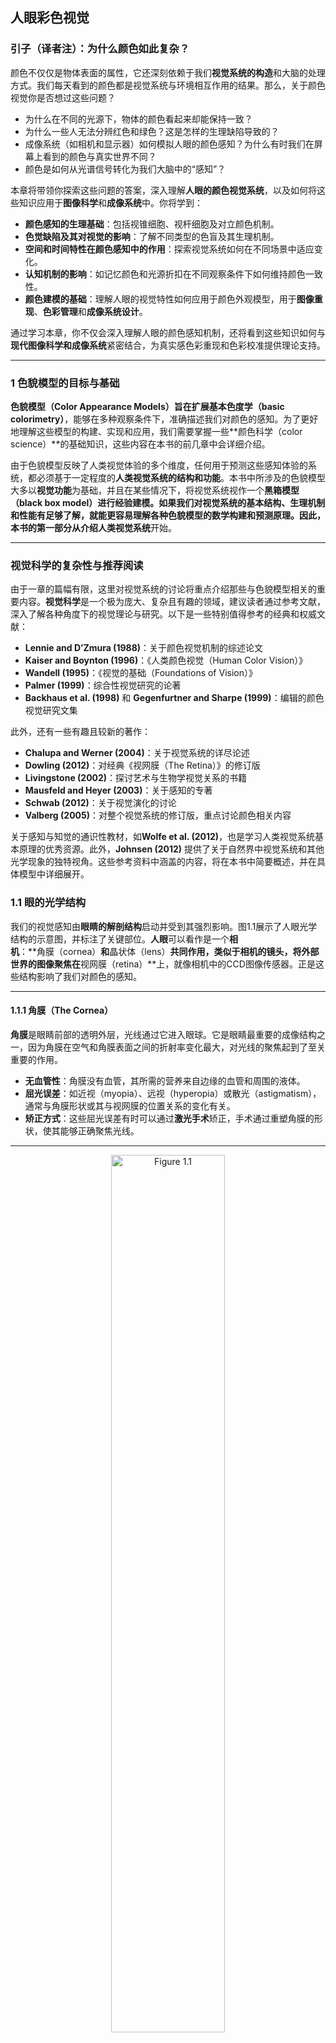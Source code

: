 ## 人眼彩色视觉


### 引子（译者注）：为什么颜色如此复杂？

颜色不仅仅是物体表面的属性，它还深刻依赖于我们**视觉系统的构造**和大脑的处理方式。我们每天看到的颜色都是视觉系统与环境相互作用的结果。那么，关于颜色视觉你是否想过这些问题？  

- 为什么在不同的光源下，物体的颜色看起来却能保持一致？  
- 为什么一些人无法分辨红色和绿色？这是怎样的生理缺陷导致的？  
- 成像系统（如相机和显示器）如何模拟人眼的颜色感知？为什么有时我们在屏幕上看到的颜色与真实世界不同？  
- 颜色是如何从光谱信号转化为我们大脑中的“感知”？

本章将带领你探索这些问题的答案，深入理解**人眼的颜色视觉系统**，以及如何将这些知识应用于**图像科学**和**成像系统**中。你将学到：

- **颜色感知的生理基础**：包括视锥细胞、视杆细胞及对立颜色机制。
- **色觉缺陷及其对视觉的影响**：了解不同类型的色盲及其生理机制。
- **空间和时间特性在颜色感知中的作用**：探索视觉系统如何在不同场景中适应变化。
- **认知机制的影响**：如记忆颜色和光源折扣在不同观察条件下如何维持颜色一致性。
- **颜色建模的基础**：理解人眼的视觉特性如何应用于颜色外观模型，用于**图像重现**、**色彩管理**和**成像系统设计**。

通过学习本章，你不仅会深入理解人眼的颜色感知机制，还将看到这些知识如何与**现代图像科学和成像系统**紧密结合，为真实感色彩重现和色彩校准提供理论支持。

---

### 1 色貌模型的目标与基础

**色貌模型（Color Appearance Models）**旨在扩展**基本色度学（basic colorimetry）**，能够在多种观察条件下，准确描述我们对颜色的感知。为了更好地理解这些模型的构建、实现和应用，我们需要掌握一些**颜色科学（color science）**的基础知识，这些内容在本书的前几章中会详细介绍。

由于色貌模型反映了人类视觉体验的多个维度，任何用于预测这些感知体验的系统，都必须基于一定程度的**人类视觉系统的结构和功能**。本书中所涉及的色貌模型大多以**视觉功能**为基础，并且在某些情况下，将视觉系统视作一个**黑箱模型（black box model）**进行经验建模。如果我们对视觉系统的基本结构、生理机制和性能有足够了解，就能更容易理解各种色貌模型的数学构建和预测原理。因此，本书的第一部分从介绍**人类视觉系统**开始。

---

### 视觉科学的复杂性与推荐阅读

由于一章的篇幅有限，这里对视觉系统的讨论将重点介绍那些与色貌模型相关的重要内容。**视觉科学**是一个极为庞大、复杂且有趣的领域，建议读者通过参考文献，深入了解各种角度下的视觉理论与研究。以下是一些特别值得参考的经典和权威文献：

- **Lennie and D’Zmura (1988)**：关于颜色视觉机制的综述论文  
- **Kaiser and Boynton (1996)**：《人类颜色视觉（Human Color Vision）》  
- **Wandell (1995)**：《视觉的基础（Foundations of Vision）》  
- **Palmer (1999)**：综合性视觉研究的论著  
- **Backhaus et al. (1998)** 和 **Gegenfurtner and Sharpe (1999)**：编辑的颜色视觉研究文集  

此外，还有一些有趣且较新的著作：
- **Chalupa and Werner (2004)**：关于视觉系统的详尽论述  
- **Dowling (2012)**：对经典《视网膜（The Retina）》的修订版  
- **Livingstone (2002)**：探讨艺术与生物学视觉关系的书籍  
- **Mausfeld and Heyer (2003)**：关于感知的专著  
- **Schwab (2012)**：关于视觉演化的讨论  
- **Valberg (2005)**：对整个视觉系统的修订版，重点讨论颜色相关内容  

关于感知与知觉的通识性教材，如**Wolfe et al. (2012)**，也是学习人类视觉系统基本原理的优秀资源。此外，**Johnsen (2012)** 提供了关于自然界中视觉系统和其他光学现象的独特视角。这些参考资料中涵盖的内容，将在本书中简要概述，并在具体模型中详细展开。


### 1.1 眼的光学结构

我们的视觉感知由**眼睛的解剖结构**启动并受到其强烈影响。图1.1展示了人眼光学结构的示意图，并标注了关键部位。**人眼**可以看作是一个**相机**：**角膜（cornea）**和**晶状体（lens）**共同作用，类似于相机的镜头，将外部世界的图像聚焦在**视网膜（retina）**上，就像相机中的CCD图像传感器。正是这些结构影响了我们对颜色的感知。

---

#### 1.1.1 角膜（The Cornea）
**角膜**是眼睛前部的透明外层，光线通过它进入眼球。它是眼睛最重要的成像结构之一，因为角膜在空气和角膜表面之间的折射率变化最大，对光线的聚焦起到了至关重要的作用。

- **无血管性**：角膜没有血管，其所需的营养来自边缘的血管和周围的液体。  
- **屈光误差**：如近视（myopia）、远视（hyperopia）或散光（astigmatism），通常与角膜形状或其与视网膜的位置关系的变化有关。  
- **矫正方式**：这些屈光误差有时可以通过**激光手术**矫正，手术通过重塑角膜的形状，使其能够正确聚焦光线。

---

<p align="center">
  <img src="../imgs/chapter1/1-1.png" alt="Figure 1.1" width="60%">
</p>
<p align="center">
  图 1.1：人眼的光学结构示意图，标注了角膜、晶状体、视网膜及其他关键结构。角膜和晶状体共同作用，将外部世界的图像聚焦在视网膜上，类似于相机中的镜头和传感器。
</p>

#### 1.1.2 晶状体（The Lens）

**晶状体**负责实现**调节（accommodation）**功能。它是一种由多层组成的**柔性结构**，其折射率随着位置不同而变化，中心的折射率比边缘更高。这种自然形成的**梯度折射率光学元件**有助于减少简单光学系统中常见的像差。

- **晶状体的形状控制**：晶状体的形状由**睫状肌（ciliary muscles）**控制。  
  - 当我们看近处物体时，晶状体会变得更厚，增加其光学能力，使近物对焦清晰。  
  - 当我们看远处物体时，晶状体会变薄，降低光学能力，从而使远处物体清晰成像。

---

**晶状体老化的影响**

随着年龄的增长，晶状体的内部结构会发生变化，逐渐失去其灵活性。  
- **老花眼（presbyopia）**：大约在45到50岁时，晶状体完全失去灵活性，导致无法清晰对焦近处物体。此时，大多数人需要使用**老花镜或双焦眼镜**来帮助阅读。
- **光学密度的增加**：晶状体硬化的同时，其光学密度也会增加，逐渐吸收和散射更多的**短波长能量**（蓝光和紫光）。  
  - 随着晶状体变黄，我们的视觉系统通过**色彩适应机制（chromatic adaptation）**，通常不容易察觉到这种变化。然而，观察者之间的视觉差异会因为这种变化而变得显著。

---

**老化对颜色感知的影响**

随着晶状体吸收更多蓝光而保留红光，年长者在观察物体时，特别是观察**紫色物体**或接近**单色刺激**（如广色域显示器中的主色）时，倾向于感知颜色更加偏红。  
- **观察者差异**：这些视觉差异在**色彩匹配**或对**同色异谱（metamerism）**现象进行对比时尤为明显。  
- **重要研究**：关于晶状体老化特征及其对视觉表现的影响，详细内容可参阅：
  - **Pokorny et al. (1987)**  
  - **Werner and Schefrin (1993)**  
  - **Schefrin and Werner (1993)**  
  - **国际照明委员会（CIE, 2006）**关于生理色彩匹配函数的报告

---

**总结**

晶状体不仅在我们调节焦距的过程中起重要作用，还随着年龄的变化影响我们对颜色的感知。特别是蓝光的吸收和晶状体发黄，使得不同年龄段的观察者在**色彩匹配**和**色彩再现**中的表现存在显著差异。这在**数字成像和色彩管理**领域中，需要特别考虑。


#### 1.1.3 房水与玻璃体（The Humors）

**房水（aqueous humor）**充满在**角膜**和**晶状体**之间的空隙，主要成分是水。**玻璃体（vitreous humor）**位于**晶状体**和**视网膜**之间，它也是一种液体，但具有更高的黏度，类似于明胶。  

- **眼球内的压力**：这两种液体维持在略高于大气压的状态，确保眼球保持其形状和尺寸，以避免因视网膜图像的晃动而产生负面影响。  
- **眼球的柔韧性**：眼球的柔韧性增加了其抗冲击能力。当结构在受到冲击时能够变形让步，比保持刚性更不容易损坏。
- **折射能力**：由于房水和玻璃体的折射率与水相近，而角膜和晶状体的折射率仅略高，因此角膜的后表面和整个晶状体的光学能力较弱。角膜的主要折射作用发生在**角膜前表面**。

---

#### 1.1.4 虹膜（The Iris）

**虹膜（iris）**是控制**瞳孔（pupil）**大小的括约肌。它含有色素，决定了每个人独特的眼睛颜色，具体由**黑色素（melanin）**的浓度和分布决定。瞳孔是虹膜中央的孔洞，光线通过此孔进入眼球，并决定投射到视网膜上的光照水平。

- **光线与瞳孔变化**：瞳孔大小主要取决于**环境光线的强度**，但也会受到非视觉因素（如兴奋）影响。  
  - 例如，当你逗弄一只猫时，它的瞳孔会因为兴奋而放大。  
- **瞳孔直径变化**：在实际场景中，瞳孔直径通常在**3到7毫米**之间变化，这会导致瞳孔面积变化约五倍，从而显著影响视网膜上的光照水平。  
- **视觉敏感性的限制**：尽管瞳孔面积变化会改变视网膜上的光强，但边缘光线对视觉反应的刺激效果不如中央光线（这被称为**斯蒂尔斯-克劳福德效应（Stiles–Crawford effect）**）。因此，仅通过瞳孔大小的变化不足以解释人类视觉系统在光照水平变化达**10个数量级**时，仍能保持良好视觉性能的能力。

#### 1.1.5 视网膜（The Retina）

**视网膜**是眼睛将外界光学图像投射并转换为神经信号的关键部位。它是一层薄如纸张的细胞层，位于眼球后部，包含了视觉系统的**感光细胞**和初步的信号处理、传递网络。这些细胞是神经元，属于**中枢神经系统**的一部分，因此可以被视为大脑的一部分。

- **光感受器**：视网膜上的**视杆细胞（rods）**和**视锥细胞（cones）**，将光学图像中的信息转换为化学和电信号，并将这些信号传递给视觉系统的后续部分。信号经过视网膜内的细胞网络处理后，通过**视神经（optic nerve）**传递到大脑。

---

#### 1.1.6 色素上皮层（Pigmented Epithelium）

在视网膜的背面是一层**色素上皮层**，它是深色的色素层，可以吸收那些未被光感受器吸收的光。这一层的主要功能是避免光线散射回视网膜，从而提高感知图像的清晰度和对比度。

- **夜行性动物的反射膜（tapetum）**：夜行性动物牺牲了部分图像质量，换取了高效的光反射能力。它们的眼睛后部有一个高度反射的结构（即反射膜），能将未被吸收的光反射回视网膜，让光感受器获得第二次吸收光能的机会。因此，当鹿或其他夜行性动物面对汽车大灯时，它们的眼睛会发出**荧光**。这种反射功能类似于高效的**逆反射器（retro-reflector）**，将来自汽车大灯的光线通过动物的眼睛反射回汽车。

---

#### 1.1.7 中央凹（The Fovea）

**中央凹（fovea）**是视网膜上最重要的结构区域之一，是我们获得**最佳空间分辨率和色彩感知**的地方。  
- 当我们凝视某个物体时，头部和眼睛会转动，使该物体的图像落在中央凹上。例如，当你阅读时，眼睛会不断移动，以使每个单词的图像落在中央凹上。

- **空间敏锐度的衰减**：中央凹以外的区域空间分辨率急剧下降。你可以通过一个简单的实验体会这一点：专注于这一句末尾的句号，并尝试阅读几行上方的文字，你会发现这几乎是不可能做到的。

- **视觉角度的覆盖范围**：中央凹覆盖的区域大约相当于**2°的视角**。为了帮助理解这一概念，一般的经验法则是，将大拇指甲置于手臂伸直的位置时，其宽度大约对应1°的视角。  
  - 另一个有趣的例子是，月亮和太阳在天空中的视角几乎都是**0.5°**。这一巧合使得地球上既能发生**日全食**，也能发生**月全食**。


#### 1.1.8 黄斑（The Macula）

**黄斑（macula）**是保护**中央凹（fovea）**的一层**黄色滤光层**，用于防止短波长光能对视网膜这一关键区域的强烈刺激。  
- **减轻色差（chromatic aberration）**：黄斑还可能有助于减少由短波长光引起的像差问题，因为短波长光往往无法在视网膜上准确聚焦。
- **黄斑色素的个体差异**：与晶状体不同，黄斑的黄色滤光层不会随着年龄而加深。然而，不同观察者之间的黄斑色素**光学密度**差异明显，有时甚至左右眼之间也会有所不同。
  
晶状体和黄斑的黄色滤光层是造成**正常色觉人群之间视觉差异**的主要原因之一。我们通过这些黄色滤光层观察世界，每个人的色彩感知都因此略有不同。

---

**视神经（The Optic Nerve）**

**视神经（optic nerve）**是由**视网膜神经节细胞（ganglion cells）**的轴突组成，它是视网膜中的最后一级神经处理层。视神经将视觉信息从视网膜传递到更高层次的视觉系统。

- **信号压缩**：视神经包含大约**100万根神经纤维**，而这些纤维需要传递来自**1.3亿个光感受器**生成的信息。这意味着在信号传递到更高层次的视觉处理系统之前，已经进行了大幅度的**信号压缩**，大脑中从未存在一对一的“像素映射”来处理视觉刺激。
- **盲点（blind spot）**：由于视神经占据了部分视网膜的位置，导致眼球中存在一个无法感受视觉刺激的小区域，即**盲点**。尽管如此，我们通常不会察觉到盲点的存在，因为大脑会利用其他信息进行填补和补偿。

---

**视觉结构对颜色外观的影响**

上述眼部结构共同塑造了视觉系统所能获取的信息，从而最终影响**色貌感知（color appearance）**：

- **瞳孔**：调节视网膜上的光照水平，对颜色外观有显著影响。
- **晶状体和黄斑的黄色滤光**：这些滤光层调整了视觉系统的光谱响应，并引入了观察者之间的感知差异。
- **视网膜的空间结构**：视网膜的空间布置帮助定义了不同**视觉场**的范围和特性，这些特性在色貌感知中至关重要。
- **神经网络**：视网膜中的神经网络表明，视觉感知（尤其是色貌感知）并非简单的点对点图像处理，而是复杂的信号处理过程。

这些关键特性将在后续章节中进一步讨论，涵盖视网膜、视觉生理学和视觉性能的具体细节。

> **译者注：**  
> 眼睛的这些结构与**成像系统**有相似之处。例如，视神经的信号压缩类似于数码相机中的**数据压缩**，而黄斑和晶状体的滤光效果类似于相机的**光学滤镜**，减少蓝紫光的干扰以提升图像质量。然而，眼睛的复杂神经网络超越了简单的成像设备，使我们能够适应不同光线和环境中的色彩变化。这种适应性和感知差异，在**色彩管理**和**显示设备校准**中也需要特别考虑。


### 1.2 视网膜（The Retina）

图1.2展示了视网膜的**横截面示意图**。视网膜由多层**神经细胞**组成，最基础的是**感光细胞（photoreceptors）**，即**视杆细胞（rods）**和**视锥细胞（cones）**。通过分析这些感光细胞与**双极细胞（bipolar cells）**的连接，再到**神经节细胞（ganglion cells）**，进而形成**视神经（optic nerve）**的信号传递链，我们可以构建出一个**垂直信号处理链**。然而，即使在这个简单的信号路径中，来自多个感光细胞的信号已经被**比较和整合**。

---

**视网膜的信号传递路径**

- **多层连接**：多个感光细胞的信号输入到许多双极细胞，而多个双极细胞的信号又汇集到神经节细胞中，形成了复杂的信号路径。这种信号传递不仅限于垂直链，还涉及横向连接：
  - **水平细胞（horizontal cells）**：横向连接感光细胞与双极细胞。
  - **无长突细胞（amacrine cells）**：横向连接双极细胞与神经节细胞。

这些横向连接增强了视网膜的处理能力，但具体每种细胞的处理机制尚未完全理解，超出了本章讨论的范围。尽管如此，我们需要认识到，神经节细胞传递到大脑的信号并非感光细胞信号的简单点对点映射，而是经过复杂组合的结果。

---

**视网膜的复杂处理**

视网膜的每一个**神经突触（synapse）**都可以执行类似于**数学运算**的功能，如**加法、减法、乘法和除法**，并且还可能执行**信号放大、增益控制**及**非线性处理**。因此，视网膜内的神经网络就像一个**高效的图像计算机**，能够将**1.3亿个感光细胞**的信息压缩成**约100万个神经节细胞**的信号，而不会丢失有意义的视觉信息。

有趣的是，**光线在抵达感光细胞之前，需要穿过视网膜的全部神经层**。由于这些神经细胞高度透明且固定不动，因此不会影响视觉表现。这一排列方式还能确保感光细胞获得充足的营养，并将代谢废物排出眼球后部。

---

<p align="center">
  <img src="../imgs/chapter1/1-2.png" alt="Figure 1.2" width="60%">
</p>
<p align="center">
  图 1.2：人眼视网膜神经细胞“连线”的示意图。该图展示了感光细胞、双极细胞和神经节细胞之间的垂直连接，以及水平细胞和无长突细胞的横向连接。
</p>

---

#### 1.2.1 视杆细胞与视锥细胞（Rods and Cones）

图 1.3 展示了视杆细胞和视锥细胞的结构示意图。  

- **视杆细胞**在**低亮度**（暗视觉）条件下工作，如在夜晚的弱光环境中。

- **视锥细胞**则在**高亮度**（明视觉）条件下工作，例如白天的阳光下。  

- 当亮度处于中等水平时，两者共同工作，形成**中间视觉**（mesopic vision），例如黄昏时的景象。

<p align="center">
  <img src="../imgs/chapter1/1-3.png" alt="Figure 1.3" width="60%">
</p>
<p align="center">
  图 1.3：典型的视杆细胞与视锥细胞示意图
</p>

---

#### 1.2.2 光谱敏感度与色彩感知

图 1.4(a) 展示了三种类型的锥细胞（L、M、S锥细胞）的光谱响应。  

- **视杆细胞**的光谱响应峰值在 510 nm 附近，因此无法分辨颜色。

- **L、M、S 锥细胞**分别对长、中、短波长的光最敏感。这种重叠的响应范围不同于成像系统中的独立光谱分离，因此实现精确的色彩再现在实际设备中非常困难。

<p align="center">
  <img src="../imgs/chapter1/1-4.png" alt="Figure 1.4" width="60%">
</p>
<p align="center">
  图 1.4：(a) L、M 和 S 锥细胞的光谱响应；(b) 暗视觉 V′(λ) 与明视觉 V(λ) 的 CIE 光谱亮度效率函数
</p>

- **普金耶效应（Purkinje Shift）**：在低亮度下，我们对短波长（如蓝色）更敏感，而对长波长（如红色）几乎没有响应。例如，在白天亮度下看起来同样明亮的蓝色和红色物体，在低亮度下蓝色会显得更亮，而红色几乎变黑。

---

#### 1.2.3 视网膜感光细胞的分布与特性

图 1.5 展示了中央凹区域视锥细胞的分布示意图。 

- **L 锥细胞和 M 锥细胞**的数量远多于 S 锥细胞，其比例约为 40:20:1。S 锥细胞在视网膜上的分布相对稀疏，并且在中央凹区域完全缺失。

- **中央凹**由于只有锥细胞且没有视杆细胞，因此提供了最高的空间分辨率，但无法感知微弱光源。

<p align="center">
  <img src="../imgs/chapter1/1-5.png" alt="Figure 1.5" width="60%">
</p>
<p align="center">
  图 1.5：中央凹区域感光细胞的分布示意图。L 锥细胞用红色表示，M 锥细胞用绿色表示，S 锥细胞用蓝色表示。请注意，这些颜色仅为示意，并不代表实际光谱响应。
</p>

---

#### 1.2.4 视杆与视锥细胞在视网膜上的分布

图 1.6 展示了视网膜上视杆细胞和视锥细胞的分布情况。  

- **视杆细胞**的数量远多于锥细胞（每只眼睛约有 1.2 亿个视杆细胞和 700 万个视锥细胞）。  

- **盲点**：位于距中央凹约 12-15° 的位置，没有感光细胞，因为此处是视神经形成的位置。

<p align="center">
  <img src="../imgs/chapter1/1-6.png" alt="Figure 1.6" width="60%">
</p>
<p align="center">
  图 1.6：视杆和视锥细胞在视网膜上的密度分布
</p>

这种分布解释了为什么在低亮度下，我们更依赖视杆细胞提供的敏感性；而在高亮度下，我们依靠锥细胞提供色彩感知与高空间分辨率。

---

#### 1.2.5 填充现象（Filling-In Phenomenon）

盲点的存在可以通过图 1.7 中的实验进行验证。当盲点区域没有感光细胞时，大脑会自动填补缺失的视觉信息，使我们通常察觉不到盲点的存在。

<p align="center">
  <img src="../imgs/chapter1/1-7.png" alt="Figure 1.7" width="60%">
</p>
<p align="center">
  图 1.7：用于验证盲点存在的刺激图像。闭上左眼，用右眼凝视十字，调整距离直到点或缺口落在盲点上。此时你会发现点或缺口会被大脑自动“填充”为背景的一部分。
</p>

这种填充现象类似于图像压缩算法中的数据预测和补偿，只传递变化部分的数据，从而节省带宽。

---

> **译者注：**  
> 视网膜中的感光细胞与成像系统中的传感器存在许多相似之处。视杆细胞的信号压缩和灵敏度提升类似于数码相机中的高感光度传感器，而锥细胞提供的高分辨率和色彩感知则对应于低感光度的高分辨率传感器。盲点的填充机制也与图像处理中的**缺失数据补偿**相似，通过预测和填补缺失信息来维持视觉连贯性。这些视觉系统的特性在现代图像处理和色彩管理领域中具有重要的启发意义。

### 1.3 视觉信号处理（Visual Signal Processing）

视网膜内的视觉信息处理相当复杂，而在更高级别的视觉系统中，复杂性进一步增加。本节将简要介绍视觉信号在不同处理阶段的路径。

---

**信号传递路径**

- **光学图像转化为电信号**：当光线进入视网膜后，感光细胞中的光敏色素（如视杆细胞中的视紫红质）吸收光子，启动一系列化学反应。这些反应关闭了细胞膜上的离子通道，并根据细胞内外的钠、钾离子浓度差生成电信号。  
- **视网膜内的初步处理**：电信号在**视杆细胞和视锥细胞**生成后，会在视网膜神经元网络内传递和整合，这些网络包括**水平细胞、双极细胞、无长突细胞和神经节细胞**。  
- **视神经和丘脑的连接**：神经节细胞的轴突汇集形成**视神经**，将信号传递到丘脑中的**外侧膝状体（LGN）**。LGN 细胞不仅将信息投射到大脑皮层的**视觉区一（V1）**，还会接受来自皮层的反馈信号，这说明视觉信号的调节依赖于高级别处理的反馈。

---

<p align="center">
  <img src="../imgs/chapter1/1-8.png" alt="Figure 1.8" width="60%">
</p>
<p align="center">
  图 1.8：视杆和视锥细胞的能量响应曲线，展示了不同光暴露条件下的相对响应
</p>

---

**感光细胞的响应曲线**

如图 1.8 所示，感光细胞的响应曲线与图像传感器的响应特性相似：  
- **阈值响应**：在低于某一光照阈值时，感光细胞不会响应。
- **线性响应区域**：随着光照强度增加，感光细胞的响应呈现出相对线性的变化。
- **饱和响应**：在高光强度下，感光细胞的响应达到饱和，不再随光强度增加而变化。

这种响应曲线代表了光学吸收后的**第一阶段信号处理**，即由光生成的电信号在感光细胞中转化为**光电流（photocurrent）**。

---

**皮层中的复杂处理**

- **大脑皮层的多级处理**：视觉信息从 V1 开始，传递到多个视觉区域，如 V2、V3 和 V4。这些区域之间的信号不仅是**前馈（feed-forward）**传递，还有**反馈（feedback）**和**横向处理（lateral processing）**。  
- **最终的感知形成**：在这些复杂的网络中，我们的视觉感知最终被整合并形成。

---

#### 1.3.1 感受野（Receptive Fields）

为了抑制噪声和提高传输速度，感光细胞中的**幅度调制信号**会在神经节细胞及更高级别的神经元中被转化为**频率调制信号**。在这些神经元中，信号的强度不是通过细胞膜电压差来表示，而是通过**每秒发出的电压脉冲数量**来体现。

---

**感受野的定义**

**感受野**是描述某个神经元对视觉场中特定区域的响应的图形表示。每个神经元对特定空间区域的响应既包括位置，也可能展示响应的性质（如正响应、负响应或光谱偏好）。  
- 例如，单个感光细胞的感受野是一个代表该细胞在视觉场中的敏感区域的小圆形。

---

<p align="center">
  <img src="../imgs/chapter1/1-9.png" alt="Figure 1.9" width="60%">
</p>
<p align="center">
  图 1.9：典型的中心-周边对抗性感受野：(a) 中心开启型感受野；(b) 中心关闭型感受野
</p>

图 1.9 展示了典型的神经节细胞感受野，具有**中心-周边对抗性**。  
- **中心开启型（on-center）**神经节细胞，如图 1.9(a) 所示：中心区域是正响应（由单个锥细胞提供输入），周边区域是负响应（由多个相邻锥细胞提供输入）。  
- **中心关闭型（off-center）**神经节细胞，如图 1.9(b) 所示：中心区域是负响应，周边区域是正响应。

这种对抗性结构使神经节细胞不仅对单一光点作出响应，更能检测图像中的**边缘**，类似于数字图像处理中**卷积核**的边缘检测功能。

---

**光谱对抗性（Spectral Opponency）**

除了空间对抗性，神经节细胞还具有**光谱对抗性**，如图 1.10 所示：
- 图 1.10(a) 展示了**红-绿对抗**的响应：中心区域接收来自 L 锥细胞的正输入，而周边区域接收来自 M 锥细胞的负输入。即使在神经节细胞连接随机的情况下，这种光谱对抗性也可能出现。
- 图 1.10(b) 展示了该结构的**中心关闭型**版本。

<p align="center">
  <img src="../imgs/chapter1/1-10.png" alt="Figure 1.10" width="60%">
</p>
<p align="center">
  图 1.10：(a) 红-绿光谱对抗型感受野；(b) 中心关闭型红-绿光谱对抗感受野
</p>

---

**感受野在视觉处理中的作用**

神经节细胞感受野的中心-周边结构使其能够忽略**均匀光场**中的冗余信息，只传递**视觉变化**，这相当于一种**压缩算法**。大脑只处理视觉场中的变化或边缘，从而提高了传输效率。

---

**外侧膝状体（LGN）与视觉皮层的信号传递**

神经节细胞的轴突与丘脑中的**外侧膝状体（LGN）**细胞建立突触，LGN 在此过程中扮演了**中继站**的角色。LGN 的细胞与神经节细胞的感受野相对应，并通过其轴突将信号投射到大脑皮层的**视觉区一（V1）**。  

有趣的是，LGN 不仅将信号前馈到皮层，还会接收来自皮层的**反馈信号**，表明 LGN 在视觉适应和信号调节中发挥了重要作用。

---

#### 1.3.2 V1区域的处理

在大脑的**V1（初级视觉皮层）**区域，视觉信息的处理变得更加复杂。就像视网膜中的神经元将不同**光感受器**（视锥细胞、视杆细胞）的输入信号组合起来生成反应一样，不同的**外侧膝状体（LGN）细胞**输出的信息在这里也会进一步组合、处理，形成更复杂的视觉感知。

**视觉皮层的感知处理**  
V1 是大脑皮层中第一个处理视觉信号的区域。它的主要任务是从**视网膜和外侧膝状体（LGN）**获取输入信号，并对这些信号进行初步的解码和分析，提取出有用的视觉特征，比如**边缘、颜色、运动和形状**。

在这里，神经元响应不仅仅是简单的光亮变化，而是对多种复杂特征进行响应，比如：

- **特定方向的边缘或条纹**：某些神经元只对特定方向的边界敏感，比如水平线或垂直线。

- **单眼或双眼输入**：V1 中的神经元可以区分哪些信号来自左眼，哪些来自右眼，或者两只眼睛一起的输入。

- **不同的空间频率**：用于检测视觉场景中的细节程度，细节越多，频率越高。

- **不同的时间频率**：检测物体运动的速度，快速变化和缓慢变化都会被检测出来。

- **特定的空间位置**：某些神经元只对视野中特定区域的刺激产生反应。

- **多种特征的组合**：例如同时检测运动方向和物体边界。

**感受野与颜色对比检测**  
感受野是指一个神经元可以响应的视野范围。比如，在图 **1.10** 中展示了两种典型的颜色对抗型感受野，它们能够帮助我们检测视觉场景中的颜色边界。

<p align="center">
  <img src="../imgs/chapter1/1-10.png" alt="Figure 1.10" width="60%">
</p>
<p align="center">
  图 1.10：（a）红-绿和（b）绿-红的光谱与空间对抗型感受野示例。+R -G（a）表示对红光的兴奋与对绿光的抑制；-R +G（b）表示对红光的抑制与对绿光的兴奋。
</p>

- **(a) +R -G**：当视野中有红色刺激时，神经元会产生兴奋（增强响应），而当有绿色刺激时则会抑制其响应。
- **(b) -R +G**：当有绿色刺激时，神经元会兴奋，而红色刺激会抑制其响应。

**V1 的信息流动和复杂性**  
在 V1 中，视觉信号的复杂性不断增加，信息可以在视觉皮层的不同区域之间来回流动，就像图 **1.11** 所示。

<p align="center">
  <img src="../imgs/chapter1/1-11.png" alt="Figure 1.11" width="60%">
</p>
<p align="center">
  图 1.11：视觉皮层中多个信息处理流的部分流程图。信息可以在各个连接中双向流动。
</p>
---

### 1.4 颜色视觉机制

**三色理论（Trichromatic Theory）**  
19世纪下半叶，基于麦克斯韦、杨和亥姆霍兹的研究，提出了**三色理论**，认为视觉系统中存在三种感受器，对应于红、绿、蓝三种光谱区域。该理论虽然奠定了基础，但无法解释对比和后像现象。

> **译者注**：三色理论的不足促使赫林提出了对立颜色理论。

**赫林的对立颜色理论（Opponent Colors Theory）**  
赫林提出颜色感知依赖于**红-绿和黄-蓝**两对对立通道，解释了背景颜色对物体颜色的影响，以及无法感知“红绿色”这类混合色的现象。

<p align="center">
  <img src="../imgs/chapter1/1-12.png" alt="Figure 1.12" width="60%">
</p>
<p align="center">
  图 1.12：用于展示对立颜色后像的刺激。凝视四色方块中央的黑点约30秒，然后将视线移到白色区域的黑点上，观察原始颜色相对于后像颜色的变化。
</p>

> **译者注**：赫林的理论为现代对立颜色理论奠定了基础，但由于当时生理学手段有限，未被广泛接受。

**现代对立颜色理论（Modern Opponent Colors Theory）**  
20世纪中期，通过金鱼和猕猴的实验数据，以及人类色调取消实验，赫林理论得到了证实和发展，形成了现代的对立颜色理论。

<p align="center">
  <img src="../imgs/chapter1/1-13.png" alt="Figure 1.13" width="60%">
</p>
<p align="center">
  图 1.13：现代对立颜色理论的神经“线路”示意图，展示了颜色编码的各个阶段，以及这些机制在对立编码前后的相对光谱响应。
</p>

视锥细胞信号被组合为：

**明度响应**：\( L + M + S \)（对应CIE V(λ)曲线）

**红-绿对立信号**：\( L - M + S \)

**黄-蓝对立信号**：\( L + M - S \)

---

这些对立通道能够**去相关化**三色信道中的信息，减少噪声干扰，使信号传输更加高效。对立信道的**空间和时间特性**对于颜色感知至关重要，这些特性在后续的**颜色外观模型**中都得到了体现。

> **译者注**：现代对立颜色理论弥补了赫林理论的不足，解释了生理学层面的颜色处理机制。它不仅整合了三色理论，还通过**对立信号编码**提升了传输效率，解决了颜色信息的重叠和噪声问题。

---

#### 1.4.1 适应机制（Adaptation Mechanisms）

人类视觉系统中颜色信号的处理并非静态的“线路图”所能完全描述。视觉系统通过一系列**动态适应机制**，优化视觉响应以应对不同的观察环境。这些机制包括了**暗适应、明适应和色彩适应**，它们在颜色外观的研究中至关重要。

---

**暗适应（Dark Adaptation）**  
暗适应是指当环境光照水平降低时，视觉系统的灵敏度逐渐提高的过程。例如，下午在阳光下走进漆黑的剧院时，一开始会感到剧院内完全黑暗，但经过几分钟后，逐渐能够看清座位和人群。

暗适应过程如下：

<p align="center">
  <img src="../imgs/chapter1/1-14.png" alt="Figure 1.14" width="60%">
</p>
<p align="center">
  图 1.14：暗适应曲线，展示了视觉系统在高光照水平暴露后逐渐恢复敏感度的过程。曲线中的断点表明在此时视杆细胞的敏感度超过了视锥细胞。
</p>

1. **初期阶段**：视锥细胞的灵敏度在几分钟内逐渐增加，但随后趋于稳定。
2. **视杆细胞接管**：约10分钟后，视杆细胞的灵敏度超过视锥细胞，并继续增加，最终在30分钟后达到稳定状态。

> **译者注**：单靠瞳孔直径的五倍变化不足以应对不同光照水平的巨大差异。因此，神经系统通过各种适应机制进行调整，如光色素的耗尽与再生、视杆-视锥转换、增益控制以及神经反馈等。

---

**明适应（Light Adaptation）**  
明适应与暗适应相反，当从黑暗环境返回到明亮环境时，视觉系统需要降低其灵敏度，以适应更强的光照。例如，从黑暗的剧院走出，进入阳光明媚的户外时，视觉系统必须减少感光度以避免视觉过载。

<p align="center">
  <img src="../imgs/chapter1/1-15.png" alt="Figure 1.15" width="60%">
</p>
<p align="center">
  图 1.15：明适应过程示意图，展示了如何将宽幅的光强映射到视觉系统的有限响应动态范围内。虚线曲线表示未适应时的响应；实线曲线代表适应后的响应。
</p>

1. **适应时间较短**：明适应一般只需5分钟，而暗适应则可能长达30分钟。
2. **动态范围映射**：视觉系统将不同光强映射到有限的响应动态范围内（如100:1），以确保最佳的视觉感知。


> **译者注**：  
> 明适应和暗适应兼具**自动曝光**和**色调映射**的特性：  
> 1. 它们实时调整视觉敏感度（类似自动曝光）。  
> 2. 同时压缩宽光照范围到有限的视觉动态范围内（类似色调映射）。

---

**色彩适应（Chromatic Adaptation）**  
色彩适应是与明暗适应密切相关的过程，但它专注于**独立调节三种视锥细胞的响应敏感度**。图1.16展示了色彩适应的示意图，说明三种视锥细胞的光谱响应曲线可以分别调节其高度。

<p align="center">
  <img src="../imgs/chapter1/1-16.png" alt="Figure 1.16" width="60%">
</p>
<p align="center">
  图 1.16：色彩适应示意图，展示了三种视锥细胞的光谱响应曲线如何独立调节。
</p>

色彩适应的例子包括：

- **观察白色物体**：无论在日光、荧光灯还是白炽灯下，白色纸张都看起来大致相同。这是因为在不同光源下，视觉系统会自动调整视锥细胞的灵敏度：
  - **日光**：S视锥细胞（短波长）减少灵敏度，以应对过多的短波长能量。
  - **白炽灯**：L视锥细胞（长波长）减少灵敏度，以应对更多的长波长能量。

> **译者注**：色彩适应类似于相机的**自动白平衡**功能，确保物体在不同光源下颜色保持一致。

<p align="center">
  <img src="../imgs/chapter1/1-17.png" alt="Figure 1.17" width="60%">
</p>
<p align="center">
  图 1.17：展示了视网膜局部色彩适应的效果。凝视蓝色和黄色区域之间的黑点约30秒，然后将视线移到谷仓图像的白点上，观察适应后的视觉效果。
</p>

> **译者注**：色彩适应不仅在视锥细胞层面发生，还可能出现在对立色彩通道或更高层次的颜色机制中。这一机制在颜色外观模型中非常重要，并将在第8章详细讨论。


#### 1.4.2 视觉机制对颜色外观的影响

**颜色外观**受多种认知视觉机制的影响。这些机制将在第6-8章中进一步详细描述，包括**记忆颜色**、**颜色恒常性**、**光源折扣（discounting-the-illuminant）**以及**物体识别**。

---

**记忆颜色（Memory Color）**  
记忆颜色指的是人们对某些可识别物体的**原型颜色**有特定记忆。例如，大多数人会记得**绿色草地**或**蓝色天空**的典型颜色，并能在实验中重现这种颜色。然而，令人惊讶的是，记忆中的颜色往往比实际颜色**更加饱和**。

---

**颜色恒常性（Color Constancy）**  
颜色恒常性指的是物体的颜色在**不同光照条件**下看起来保持不变的现象。例如，无论是在阳光下还是在室内灯光下，我们都会认为一本书的封面颜色没有变化。颜色恒常性依赖于**色彩适应**和**记忆颜色**的机制。然而，在仔细观察下，这种恒常性往往表现得**不稳定**。

---

**消光（Discounting-the-Illuminant）**  
消光是指观察者能够自动理解**光照条件**，并在视觉感知中**忽略光源颜色的影响**，从而看到物体的“真实”颜色。这是一种重要的视觉机制，使我们能够在不同光源下感知物体的颜色一致性。


> **译者注**：  
> **颜色恒常性（Color Constancy）**与**消光（Discounting-the-Illuminant）**密切相关，但两者并不完全相同。  
> - **颜色恒常性**是观察者在不同光源条件下依然感知到物体颜色不变的现象，它是一种更高层次的感知效果。  
> - **消光**则是视觉系统内部的机制，帮助我们在感知物体颜色时消除光源颜色的干扰。这是实现颜色恒常性的核心过程之一。你可以理解为它是在‘LMS’阶段，而颜色恒常是结合了大脑皮> 层的高级视觉功能。但是消光是实现颜色恒常的主要步骤。但是在实际的图像处理中，二者也有些微妙的差异，AWB算法致力于恢复颜色，而消光致力于找到一种对光源鲁棒的算子，对于后> 面的物体识别等有很大好处


---

**物体识别（Object Recognition）**  
物体识别主要依赖于**空间、时间和明暗特征**，而非颜色特征（Davidoff，1991）。一旦物体被识别，视觉系统会利用**记忆颜色**和**光源折扣**的机制来补充适当的颜色。

---

> **译者注**：这些机制表明，颜色感知不仅依赖于物理光谱刺激，还涉及复杂的认知处理。例如，我们的视觉系统会利用物体的原型颜色和光照信息的推断，使颜色在不同环境中保持一致感。这些机制在跨媒体的颜色比较中尤为重要。

---

**复杂视觉处理与颜色感知**  
视觉信息处理极其复杂，并且尚未被完全理解（或许永远无法完全理解）。随着信号在视觉系统中的传递，皮层视觉反应的复杂性也在不断增加。

单细胞电生理研究发现，一些皮层细胞会对特定的复杂刺激作出响应。例如：

- 一些猴子的皮层细胞只对**猴爪或猴脸的图像**作出反应。  
- 类似的适应效果在**人脸特征**的刺激中也被观察到。

> **译者注**：单细胞的复杂性表明，视觉系统中的感知不是由单一细胞独立完成的，而是通过**分布式网络**组合多种信号来实现。例如，颜色感知不仅仅依赖于单一细胞，而是通过多种机制的组合变化来实现多样化的感知。

---

**分布式感知的可能性**  
显然，视觉感知中的多种变量（如颜色恒常性、记忆颜色等）表明，我们的视觉系统会不断**实验不同的感知组合**。分布式感知为感知多样性提供了无限的可能性。例如，同一颜色的感知可能会因光源、背景或记忆的不同而呈现多种变化，这揭示了颜色外观的复杂性和多变性。

---

### 1.5 颜色视觉的空间和时间特性

视觉体验的任何维度都不能孤立地考虑。**颜色外观**不仅与颜色本身有关，还受**空间和时间特性**的影响。例如，当黑白刺激以适当的**时间频率**闪烁时，会产生强烈的色彩感知（称为**费希纳-本汉姆色彩**）。

---

**对比敏感度函数（CSF）**  
人类视觉系统的空间和时间特性通常通过测量**对比敏感度函数（Contrast Sensitivity Function, CSF）**来探索。CSF 类似于成像科学中的**调制传递函数（MTF）**，但由于人类视觉系统的高度非线性，CSF 反映的是**阈值敏感度**而非超阈值调制。

CSF 的定义：  

- 对比敏感度是对比度的阈值响应的倒数，即在**空间或时间频率**上的敏感度变化。  

- 对比度使用**Michelson对比度**定义：  

<div class="math-block">
  <div class="equation">
    $$
    \text{Michelson对比度} = \frac{L_{\text{max}} - L_{\text{min}}}{L_{\text{max}} + L_{\text{min}}}
    $$
  </div>
</div>

其中 \(L_{\text{max}}\) 和 \(L_{\text{min}}\) 分别是刺激中的最大和最小亮度。


---

**亮度和色度的空间对比敏感度函数**  
<p align="center">
  <img src="../imgs/chapter1/1-18.png" alt="Figure 1.18" width="60%">
</p>
<p align="center">
  图 1.18：亮度（黑白）和色度（红-绿、黄-蓝）对比敏感度函数的典型空间特性。
</p>

- **亮度CSF**呈**带通特性**，对约 5 个周期/度的频率最敏感，在高于 60 周期/度时逐渐变为 0，这是由于眼睛光学和视网膜感受器的限制。
- **色度CSF**呈**低通特性**，其截止频率远低于亮度CSF。这说明**人眼对颜色的细节分辨率较低**，这也是图像编码中（如MPEG、JPEG）利用**色度下采样**的原因。

> **译者注**：由于 S 视锥细胞在视网膜中的稀缺性，**黄-蓝色对比敏感度**的截止频率低于**红-绿色对比敏感度**。此外，亮度对比敏感度通常高于色度对比敏感度，这表明人眼对亮度变化的感知更敏锐。

---

**图像的空间分析**  
<p align="center">
  <img src="../imgs/chapter1/1-19.png" alt="Figure 1.19" width="60%">
</p>
<p align="center">
  图 1.19：颜色视觉的空间特性分析：  
  (a) 原始图像，(b) 仅亮度信息，(c) 仅色度信息，(d) 用全分辨率亮度信息与四倍下采样的色度信息重建图像。
</p>

分析图像时可以看出：

- **亮度信息**包含了更多的空间细节（图1.19(b)）。

- **色度信息**的空间细节较少（图1.19(c)）。

- 使用**亮度的全分辨率信息**和**四倍下采样的色度信息**重建图像（图1.19(d)）不会显著降低感知的分辨率或颜色质量。

---

**亮度和色度的时间对比敏感度函数**  
<p align="center">
  <img src="../imgs/chapter1/1-20.png" alt="Figure 1.20" width="60%">
</p>
<p align="center">
  图 1.20：亮度和色度对比敏感度函数的时间特性。
</p>

- **亮度的时间CSF**具有**带通特性**，表明视觉系统对**瞬时变化**（如闪烁）的响应较敏感。
- **色度的时间CSF**表现为**低通特性**，表明视觉系统对快速的颜色变化不敏感。这些特性在处理视频帧率和运动画面时非常重要。

---

**空间和时间CSF的交互**  
- 空间和时间CSF之间存在密切的**交互作用**。  
- 在不同的时间频率下测量空间CSF会发现其结果有显著变化，反之亦然。  
- 这些函数还依赖于多种因素，如亮度水平、刺激大小和视网膜位置。

> **译者注**：尽管**空间和时间CSF**目前未被直接纳入**颜色外观模型**，但它们对动态图像（如视频剪辑）的呈现非常重要，特别是在不同帧率条件下观察时。这些特性未来可能会进一步用于完善颜色外观模型。


**倾斜效应（The Oblique Effect）**

**倾斜效应**是视觉系统中的一个有趣现象，指的是视觉系统对**0°或90°方向的条纹**（相对于两眼连线）具有更高的视觉敏锐度，而**45°方向的条纹**则更难分辨。这种现象被应用于**旋转网目调屏**的设计中，使得最显眼的图案以45°方向排列，从而减少视觉干扰。

一个简单的实验可以验证这种效应：  
- 取一张**黑白网目调图像**（如报纸图像），调整视距，直到网点图案刚好不可见。  
- 保持相同视距，将图像旋转45°。此时你会发现，网点图案变得更加清晰（因为此时图案处于**0°或90°方向**）。

<p align="center">
  <img src="../imgs/chapter1/1-21.png" alt="Figure 1.21" width="60%">
</p>
<p align="center">
  图 1.21：倾斜效应的演示。调整距离，使得在直立状态（45°方向）的图案刚好不可见，然后将图像旋转90°，观察图案在0°/90°方向时变得更为明显的现象。
</p>

---

**CSF 与眼动（CSFs and Eye Movements）**

**空间和时间对比敏感度函数（CSF）**与**眼动**密切相关。一个**静态空间图案**当观察者的眼睛在图案上移动时，会变成一个**时间变化图案**。

由于**空间和时间CSF**在频率变化接近0时都会趋近于0，这意味着完全静止的刺激是**不可见**的。  
- 如果通过眼动追踪系统固定视网膜图像，刺激会在几秒钟后**消失**（Kelly，1994）。
- 这种现象在仔细凝视一个物体时很明显：几秒钟后，**视觉周边的物体会逐渐消退**，而中央凝视的物体不会消失。这是因为：
  - **中央视野（中央凹）**的空间分辨率非常高，即使眼睛微微移动也能保持清晰。
  - **周边视觉区域**的空间分辨率较低，因此周边物体会逐渐模糊，形成**特洛克斯勒消退（Troxler fading）**。

---

**眼动与视觉适应的关系**  

为了避免特洛克斯勒消退的现象，我们的眼睛会不断移动：

- **大幅眼动**：帮助中央凹捕捉高分辨率的视觉信息，探索不同区域的视野。
  
- **微眼动**：保持视觉世界的稳定清晰，防止静止图像消失。这也解释了为什么**视网膜细胞和血管的阴影**通常不可见，因为这些结构**随视网膜一起运动**。

眼动历史会通过**不同视网膜区域的曝光整合**对适应和外观产生重大影响。此外，为了保持视觉对比度，我们需要通过不断的眼动来更新视觉刺激。

> **译者注**：现代眼动追踪技术的发展使得我们可以更深入地研究这些现象对心理物理学的影响（Babcock等人，2003）。

---

### 1.6 色觉缺陷（Color Vision Deficiencies）

**色觉缺陷**可以是**先天遗传**的，也可能是**后天获得**的。Kaiser 和 Boynton（1996）提供了全面的综述，而 Rosenthal 和 Phillips（1997）则给出了有趣且实用的见解。本节主要集中讨论最常见的**遗传性色觉缺陷**。

---

**色觉缺陷的类型：Protanopia、Deuteranopia 和 Tritanopia**

某些色觉缺陷是由于**缺乏某种类型的视锥细胞色素**引起的。由于人类有三种视锥细胞，因此色觉缺陷可分为三大类：

- **红色盲（Protanopia）**：患者缺乏**L-视锥细胞色素**，导致无法区分**红色和绿色**。这是因为无法构建**红-绿对立机制**。
  
- **绿色盲（Deuteranopia）**：患者缺乏**M-视锥细胞色素**，同样无法区分红色和绿色，也缺乏红-绿对立机制。

- **蓝色盲（Tritanopia）**：患者缺乏**S-视锥细胞色素**，导致无法区分**黄色和蓝色**，因为无法构建**黄-蓝对立机制**。

> **译者注**：红色盲和绿色盲不仅在色觉上表现为缺乏红-绿对比，还会表现为亮度敏感度的差异。例如，红色盲患者的亮度敏感度曲线会向短波长方向偏移。

---

**异常三色视觉（Anomalous Trichromacy）**  
某些人虽然有三色视觉，但由于**视锥细胞的光谱响应发生偏移**或**色素混杂**，导致**某些色调的辨别能力减弱**。这类异常三色视觉包括：

- **红色弱视（Protanomaly）**：L-视锥细胞的吸收峰向短波长偏移或 L-色素弱化。
  
- **绿色弱视（Deuteranomaly）**：M-视锥细胞的吸收峰向长波长偏移或 M-色素弱化。
  
- **蓝色弱视（Tritanomaly）**：S-视锥细胞的吸收峰向长波长偏移或 S-色素弱化。

此外，还有一些极端情况，如**视锥单色觉**（仅有一种类型的视锥细胞）或**视杆单色觉**（无视锥细胞响应）。

---

**色觉缺陷的模拟与演示**  
尽管正常色觉的人无法真正体验色觉缺陷患者的视觉世界，但我们可以通过模拟来展示他们难以区分的颜色。

<p align="center">
  <img src="../imgs/chapter1/1-22.png" alt="Figure 1.22" width="60%">
</p>
<p align="center">
  图 1.22：展示各种色觉缺陷患者的色彩辨别能力：(a) 原始图像，(b) 红色盲，(c) 绿色盲，(d) 蓝色盲。
</p>

---

**色觉缺陷的遗传与性别差异**  
色觉缺陷的**基因**位于**X 染色体**上，因此其遗传与性别有关：

- **女性**有两条 X 染色体，只要其中一条染色体具备正常色素基因，女性就会拥有正常色觉。
  
- **男性**只有一条 X 染色体，如果其上的色素基因存在缺陷，则会表现为色觉缺陷。

如果一名女性有两条 X 染色体均存在缺陷，她的**所有儿子**都会遗传色觉缺陷。此外，有些女性的两条 X 染色体上表达不同类型的 L-视锥细胞，这类异质性可能导致**四色视觉（Tetrachromacy）**，但通常她们的行为上仍表现为三色视觉。

---

**色觉缺陷检测**

<p align="center">
  表 1.1：欧洲人口中不同类型色觉缺陷的大致比例。
</p>
<p align="center">
  <img src="../imgs/chapter1/t-1-1.png" alt="Table 1.1" width="60%">
</p>


由于色觉缺陷在男性中约占 8%，在某些应用场景中需要考虑到色觉缺陷观测者的存在。以下是常见的色觉检测方法：

- **伪同色测试（Pseudoisochromatic Plates）**  
  如**石原色盲测试**，使用随机亮度点组成的颜色图案或数字。这些图案要求被测试者在**标准光照条件下**识别，并避免仅依赖亮度差异辨别。

- **Farnsworth–Munsell 100-Hue 测试**  
  此测试要求被测试者按色调的连续性排列四组色片。色觉缺陷患者会在色环的某些位置出错，测试不仅能区分不同类型的色觉缺陷，还能评估色彩辨别能力的严重程度。

> **译者注**：Farnsworth–Munsell 测试也能识别出色觉正常但对所有颜色的**色彩辨别能力差**的个体。

---

**未来的研究与治疗**

近年来，基因疗法的进展带来了治疗色觉缺陷的希望。Mancuso 等人（2009）介绍了一种潜在的基因疗法，可望在未来用于色觉缺陷的治疗。此外，Dalton（色盲的早期研究者）曾提出他的色觉缺陷是由玻璃体的颜色导致的，但后来的 DNA 检测表明他是一名**绿色盲（Deuteranope）**。

> **译者注**：现在的图像处理技术也一直在致力于色觉缺陷患者的视觉增强，还有一些眼镜也可以辅助这些患者。但是，他们能够做的，只是让色觉缺陷患者——比如红绿色盲，更加容易区分，而不是真正能够让他们看到本来的红色或者绿色

---

### 1.7 颜色外观建模的关键特性（Key Features for Color Appearance Modeling）

本章简要回顾了人类视觉系统的基本构造和功能，重点介绍了在**颜色外观建模**和预测中需要考虑的关键特性。

---

**眼睛光学系统的关键特性**  

- **晶状体和黄斑（lens and macula）**：  
  晶状体和黄斑充当**黄色滤光片**，影响颜色匹配，并且由于其**光学密度**在不同观察者之间存在显著差异，因此导致**观察者间的差异**。

- **视锥细胞（Cone Photoreceptors）**：  
  视锥细胞是颜色视觉的**第一阶段**，将落在视网膜上的**光谱功率分布**转换为**三维信号**。这些信号定义了更高层级视觉处理所能使用的信息，这也是**等色现象（Metamerism）**和**色度学**的基础。

$$ L : M : S \approx 40 : 20 : 1$$

- **视锥细胞比例的重要性**：  
  视锥细胞的比例在不同观察者之间有很大差异，这些比例直接影响**对立色彩信号**的构建，因此建模时需要准确考虑这些差异。

---

**视网膜的空间分布与交互**  

- **视杆细胞和视锥细胞的空间分布**：  
  不同的**刺激大小**和**视网膜位置**会影响颜色外观建模的结果。例如，针对**中央凹**的颜色外观模型会与周边视野的模型有所不同。

- **水平细胞与无长突细胞的交互**：  
  这些细胞在背景、环境和适应水平变化时产生的**颜色外观效应**中起到了关键作用。

---

**对立通道与适应机制**  

- **对立通道编码**：  
  视觉系统通过**红-绿**和**黄-蓝**对立信号编码颜色信息，这是颜色外观模型的核心环节。

- **适应机制**：  
  颜色外观模型必须考虑**适应机制**，包括在信号处理的前、中、后阶段的适应过程。几乎所有模型都包含一个**色彩适应**阶段、一个**对立处理**阶段，以及**非线性响应函数**。部分模型还包括**明适应和暗适应**的影响，以及视杆和视锥系统之间的交互。

---

**认知机制对颜色外观的影响**  

- **记忆颜色（Memory Color）**和**消光（Discounting-the-Illuminant）**：  
  这些认知机制会显著影响颜色外观，尤其在不同光源条件下维持颜色一致性方面发挥重要作用。

---

在颜色外观模型中，不仅需要模拟眼睛的光学系统和神经处理，还需要整合认知机制。认知机制如记忆颜色和消光在跨光源环境中的颜色匹配和色彩再现中尤为重要。这些现象将在第6-8章中详细讨论。










